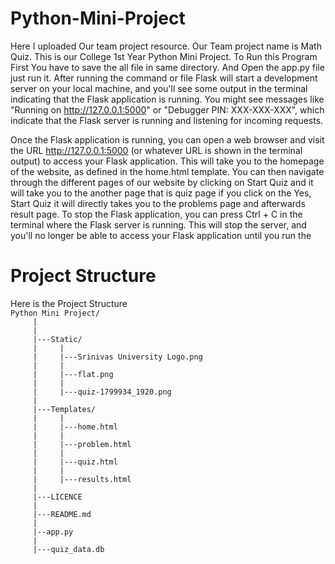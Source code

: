 # Python-Mini-Project
Here I uploaded Our team project resource. Our Team project name is Math Quiz. This is our College 1st Year Python Mini Project.
     To Run this Program First You have to save the all file in same directory. And Open the app.py file just run it. After running the command or file Flask will start a development server on your local machine, and you'll see some output in the terminal indicating that the Flask application is running. You might see messages like "Running on http://127.0.0.1:5000" or "Debugger PIN: XXX-XXX-XXX", which indicate that the Flask server is running and listening for incoming requests.

Once the Flask application is running, you can open a web browser and visit the URL http://127.0.0.1:5000 (or whatever URL is shown in the terminal output) to access your Flask application. This will take you to the homepage of the website, as defined in the home.html template. You can then navigate through the different pages of our website by clicking on Start Quiz and it will take you to the another page that is quiz page if you click on the Yes, Start Quiz it will directly takes you to the problems page and afterwards result page. To stop the Flask application, you can press Ctrl + C in the terminal where the Flask server is running. This will stop the server, and you'll no longer be able to access your Flask application until you run the
<h1>Project Structure</h1>
Here is the Project Structure
<code>
Python Mini Project/
     |
     |     
     |---Static/
     |     |
     |     |---Srinivas University Logo.png
     |     |
     |     |---flat.png
     |     |
     |     |---quiz-1799934_1920.png
     |
     |---Templates/
     |     |
     |     |---home.html
     |     |
     |     |---problem.html
     |     |
     |     |---quiz.html
     |     |
     |     |---results.html
     |
     |---LICENCE
     |
     |---README.md
     |
     |--app.py
     |
     |---quiz_data.db
</code>
